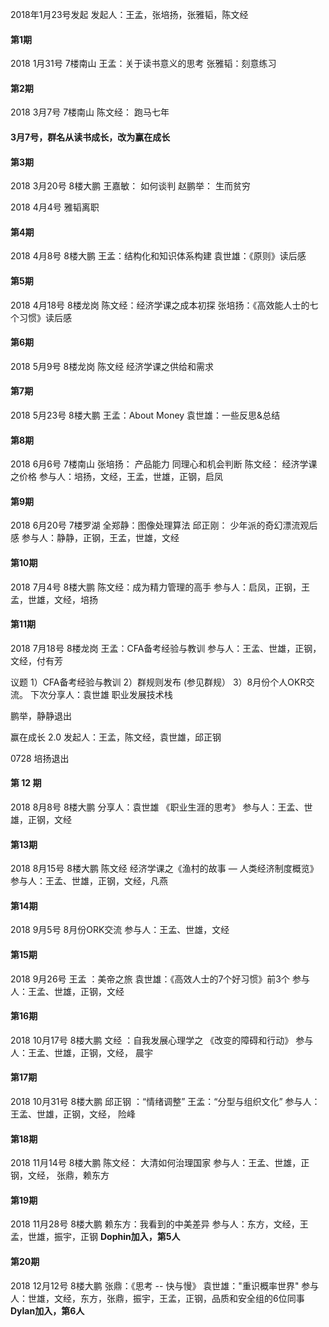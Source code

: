 2018年1月23号发起
发起人：王孟，张培扬，张雅韬，陈文经

#### 第1期  
2018 1月31号  7楼南山
王孟：关于读书意义的思考
张雅韬：刻意练习

#### 第2期  
2018 3月7号  7楼南山
陈文经： 跑马七年

#### 3月7号，群名从读书成长，改为赢在成长

#### 第3期
2018 3月20号  8楼大鹏
王嘉敏： 如何谈判
赵鹏举： 生而贫穷

2018 4月4号 雅韬离职

#### 第4期
2018 4月8号  8楼大鹏
王孟：结构化和知识体系构建
袁世雄：《原则》读后感

#### 第5期 
2018 4月18号  8楼龙岗
陈文经：经济学课之成本初探
张培扬：《高效能人士的七个习惯》读后感

#### 第6期
2018 5月9号  8楼龙岗
陈文经 经济学课之供给和需求

#### 第7期
2018 5月23号  8楼大鹏
王孟：About Money
袁世雄：一些反思&总结

#### 第8期
2018 6月6号  7楼南山
张培扬： 产品能力 同理心和机会判断
陈文经： 经济学课之价格
参与人：培扬，文经，王孟，世雄，正钢，启凤

#### 第9期
2018 6月20号  7楼罗湖
全郑静：图像处理算法
邱正刚： 少年派的奇幻漂流观后感
参与人：静静，正钢，王孟，世雄，文经

#### 第10期
2018 7月4号  8楼大鹏
陈文经：成为精力管理的高手
参与人：启凤，正钢，王孟，世雄，文经，培扬

#### 第11期
2018 7月18号 8楼龙岗
王孟：CFA备考经验与教训
参与人：王孟、世雄，正钢，文经，付有芳

议题
1）CFA备考经验与教训
2）群规则发布 (参见群规）
3）8月份个人OKR交流。
下次分享人：袁世雄 职业发展技术栈

鹏举，静静退出

赢在成长 2.0 发起人：王孟，陈文经，袁世雄，邱正钢

0728 培扬退出

#### 第 12 期
2018 8月8号 8楼大鹏 
分享人：袁世雄 《职业生涯的思考》
参与人：王孟、世雄，正钢，文经


#### 第13期
2018 8月15号 8楼大鹏 
陈文经  经济学课之《渔村的故事 — 人类经济制度概览》
参与人：王孟、世雄，正钢，文经，凡燕

#### 第14期
2018 9月5号
8月份ORK交流
参与人：王孟、世雄，文经

#### 第15期
2018 9月26号
王孟 ：美帝之旅
袁世雄：《高效人士的7个好习惯》前3个
参与人：王孟、世雄，正钢，文经

#### 第16期
2018 10月17号 8楼大鹏
文经 ：自我发展心理学之 《改变的障碍和行动》
参与人：王孟、世雄，正钢，文经， 晨宇

#### 第17期
2018 10月31号 8楼大鹏
邱正钢 ：“情绪调整”
王孟：“分型与组织文化”
参与人：王孟、世雄，正钢，文经， 险峰


#### 第18期
2018 11月14号 8楼大鹏
陈文经： 大清如何治理国家
参与人：王孟、世雄，正钢，文经， 张鼎，赖东方


#### 第19期
2018 11月28号 8楼大鹏
赖东方：我看到的中美差异
参与人：东方，文经，王孟，世雄，振宇，正钢
**Dophin加入，第5人**

#### 第20期
2018 12月12号 8楼大鹏
张鼎：《思考 -- 快与慢》
袁世雄："重识概率世界"
参与人：世雄，文经，东方，张鼎，振宇，王孟，正钢，品质和安全组的6位同事
**Dylan加入，第6人**




